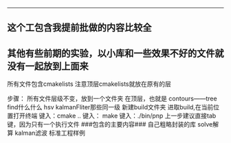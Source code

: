 -------------------------------

这个工包含我提前批做的内容比较全
------------------------------

其他有些前期的实验，以小库和一些效果不好的文件就没有一起放到上面来
---------------------------------


所有文件包含cmakelists
注意顶层cmakelists就放在原有的层

步骤：
所有文件层级不变，放到一个文件夹
在顶层，也就是 contours——tree find什么什么 hsv kalmanFliter那些同一级
新建build文件夹 进取build,在当前位置打开终端
键入：cmake ..
键入： make
键入：./bin/pnp
上一步建议直接tab键，因为只有一个执行文件
###包含的主要内容### 自己粗略封装的库 solve解算 kalman滤波 标准工程样例
